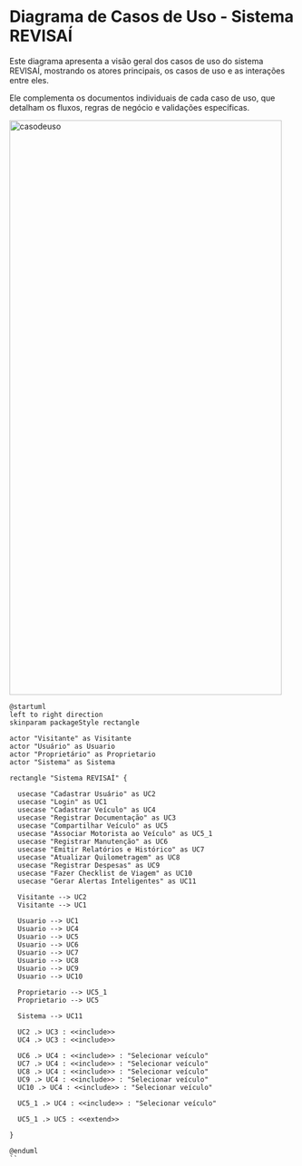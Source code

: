 # Diagrama de Casos de Uso - Sistema REVISAÍ

Este diagrama apresenta a visão geral dos casos de uso do sistema REVISAÍ, mostrando os atores principais, os casos de uso e as interações entre eles.

Ele complementa os documentos individuais de cada caso de uso, que detalham os fluxos, regras de negócio e validações específicas.

<img width="480" height="1014" alt="casodeuso" src="https://github.com/user-attachments/assets/c19dc214-f57c-4274-b76a-78abea25e88c" />


```puml
@startuml
left to right direction
skinparam packageStyle rectangle

actor "Visitante" as Visitante
actor "Usuário" as Usuario
actor "Proprietário" as Proprietario
actor "Sistema" as Sistema

rectangle "Sistema REVISAÍ" {

  usecase "Cadastrar Usuário" as UC2
  usecase "Login" as UC1
  usecase "Cadastrar Veículo" as UC4
  usecase "Registrar Documentação" as UC3
  usecase "Compartilhar Veículo" as UC5
  usecase "Associar Motorista ao Veículo" as UC5_1
  usecase "Registrar Manutenção" as UC6
  usecase "Emitir Relatórios e Histórico" as UC7
  usecase "Atualizar Quilometragem" as UC8
  usecase "Registrar Despesas" as UC9
  usecase "Fazer Checklist de Viagem" as UC10
  usecase "Gerar Alertas Inteligentes" as UC11

  Visitante --> UC2
  Visitante --> UC1

  Usuario --> UC1
  Usuario --> UC4
  Usuario --> UC5
  Usuario --> UC6
  Usuario --> UC7
  Usuario --> UC8
  Usuario --> UC9
  Usuario --> UC10

  Proprietario --> UC5_1
  Proprietario --> UC5

  Sistema --> UC11

  UC2 .> UC3 : <<include>>
  UC4 .> UC3 : <<include>>

  UC6 .> UC4 : <<include>> : "Selecionar veículo"
  UC7 .> UC4 : <<include>> : "Selecionar veículo"
  UC8 .> UC4 : <<include>> : "Selecionar veículo"
  UC9 .> UC4 : <<include>> : "Selecionar veículo"
  UC10 .> UC4 : <<include>> : "Selecionar veículo"

  UC5_1 .> UC4 : <<include>> : "Selecionar veículo"

  UC5_1 .> UC5 : <<extend>>

}

@enduml
``
